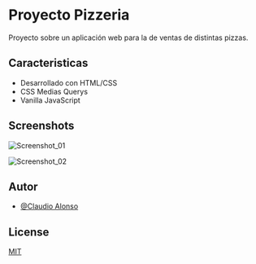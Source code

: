
# Proyecto Pizzeria

Proyecto sobre un aplicación web para la de ventas de distintas pizzas.

## Caracteristicas

- Desarrollado con HTML/CSS 
- CSS Medias Querys
- Vanilla JavaScript



## Screenshots

![Screenshot_01](screeen_01.png)

![Screenshot_02](screeen_02.png)


## Autor

- [@Claudio Alonso](https://www.github.com/cealonso)


## License

[MIT](https://choosealicense.com/licenses/mit/)

